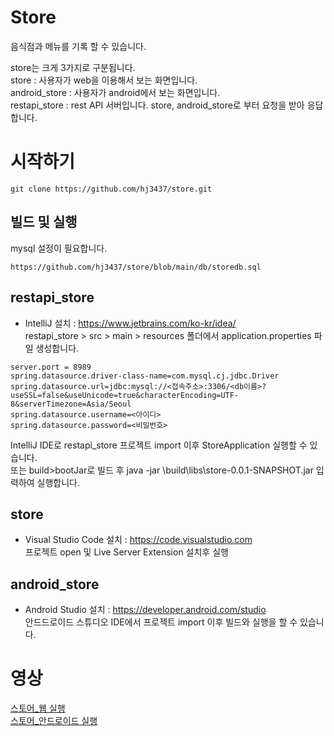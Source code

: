 # Store
음식점과 메뉴를 기록 할 수 있습니다.

store는 크게 3가지로 구분됩니다.  
store : 사용자가 web을 이용해서 보는 화면입니다.  
android_store : 사용자가 android에서 보는 화면입니다.  
restapi_store : rest API 서버입니다. store, android_store로 부터 요청을 받아 응답 합니다.  

# 시작하기
```
git clone https://github.com/hj3437/store.git
```

## 빌드 및 실행
mysql 설정이 필요합니다.  
```
https://github.com/hj3437/store/blob/main/db/storedb.sql
```

## restapi_store
- IntelliJ 설치 : https://www.jetbrains.com/ko-kr/idea/  
restapi_store > src > main > resources 폴더에서 application.properties 파일 생성합니다.  
```
server.port = 8989
spring.datasource.driver-class-name=com.mysql.cj.jdbc.Driver
spring.datasource.url=jdbc:mysql://<접속주소>:3306/<db이름>?useSSL=false&useUnicode=true&characterEncoding=UTF-8&serverTimezone=Asia/Seoul
spring.datasource.username=<아이디>
spring.datasource.password=<비밀번호>
```

IntelliJ IDE로 restapi_store 프로젝트 import 이후 StoreApplication 실행할 수 있습니다.  
또는 build>bootJar로 빌드 후 java -jar \build\libs\store-0.0.1-SNAPSHOT.jar 입력하여 실행합니다.  

## store
- Visual Studio Code 설치 : https://code.visualstudio.com  
프로젝트 open 및 Live Server Extension 설치후 실행

## android_store

- Android Studio 설치 : https://developer.android.com/studio  
안드드로이드 스튜디오 IDE에서 프로젝트 import 이후 빌드와 실행을 할 수 있습니다. 

# 영상
[스토어_웹 실행](https://youtu.be/Ih112A__cng)  
[스토어_안드로이드 실행](https://youtu.be/2OjkLKymoE4)  
